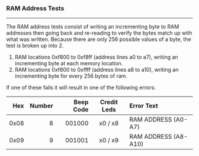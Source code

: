 ### RAM Address Tests
---

The RAM address tests consist of writing an incrementing byte to RAM
addresses then going back and re-reading to verify the bytes match up with
what was written.  Because there are only 256 possible values of a byte, the
test is broken up into 2.

1. RAM locations 0xf800 to 0xf8ff (address lines a0 to a7), writing an
incrementing byte at each memory location.
2. RAM locations 0xf800 to 0xffff (address lines a8 to a10), writing an
incrementing byte for every 256 bytes of ram.

If one of these fails it will result in one of the following errors:

|  Hex  | Number | Beep Code |  Credit Leds  | Error Text |
| ----: | -----: | --------: | :-----------: | :--------- |
|  0x08 |      8 |    001000 |       x0 / x8 | RAM ADDRESS (A0-A7) |
|  0x09 |      9 |    001001 |       x0 / x9 | RAM ADDRESS (A8-A10) |
